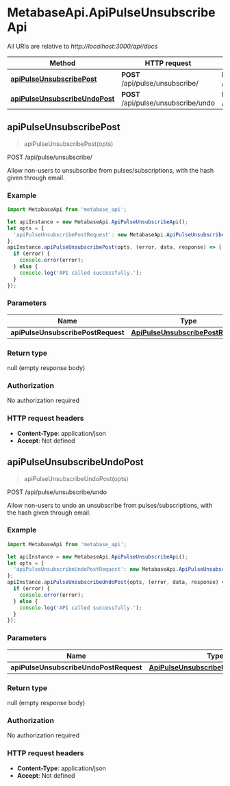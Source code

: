 # MetabaseApi.ApiPulseUnsubscribeApi

All URIs are relative to *http://localhost:3000/api/docs*

Method | HTTP request | Description
------------- | ------------- | -------------
[**apiPulseUnsubscribePost**](ApiPulseUnsubscribeApi.md#apiPulseUnsubscribePost) | **POST** /api/pulse/unsubscribe/ | POST /api/pulse/unsubscribe/
[**apiPulseUnsubscribeUndoPost**](ApiPulseUnsubscribeApi.md#apiPulseUnsubscribeUndoPost) | **POST** /api/pulse/unsubscribe/undo | POST /api/pulse/unsubscribe/undo



## apiPulseUnsubscribePost

> apiPulseUnsubscribePost(opts)

POST /api/pulse/unsubscribe/

Allow non-users to unsubscribe from pulses/subscriptions, with the hash given through email.

### Example

```javascript
import MetabaseApi from 'metabase_api';

let apiInstance = new MetabaseApi.ApiPulseUnsubscribeApi();
let opts = {
  'apiPulseUnsubscribePostRequest': new MetabaseApi.ApiPulseUnsubscribePostRequest() // ApiPulseUnsubscribePostRequest | 
};
apiInstance.apiPulseUnsubscribePost(opts, (error, data, response) => {
  if (error) {
    console.error(error);
  } else {
    console.log('API called successfully.');
  }
});
```

### Parameters


Name | Type | Description  | Notes
------------- | ------------- | ------------- | -------------
 **apiPulseUnsubscribePostRequest** | [**ApiPulseUnsubscribePostRequest**](ApiPulseUnsubscribePostRequest.md)|  | [optional] 

### Return type

null (empty response body)

### Authorization

No authorization required

### HTTP request headers

- **Content-Type**: application/json
- **Accept**: Not defined


## apiPulseUnsubscribeUndoPost

> apiPulseUnsubscribeUndoPost(opts)

POST /api/pulse/unsubscribe/undo

Allow non-users to undo an unsubscribe from pulses/subscriptions, with the hash given through email.

### Example

```javascript
import MetabaseApi from 'metabase_api';

let apiInstance = new MetabaseApi.ApiPulseUnsubscribeApi();
let opts = {
  'apiPulseUnsubscribeUndoPostRequest': new MetabaseApi.ApiPulseUnsubscribeUndoPostRequest() // ApiPulseUnsubscribeUndoPostRequest | 
};
apiInstance.apiPulseUnsubscribeUndoPost(opts, (error, data, response) => {
  if (error) {
    console.error(error);
  } else {
    console.log('API called successfully.');
  }
});
```

### Parameters


Name | Type | Description  | Notes
------------- | ------------- | ------------- | -------------
 **apiPulseUnsubscribeUndoPostRequest** | [**ApiPulseUnsubscribeUndoPostRequest**](ApiPulseUnsubscribeUndoPostRequest.md)|  | [optional] 

### Return type

null (empty response body)

### Authorization

No authorization required

### HTTP request headers

- **Content-Type**: application/json
- **Accept**: Not defined

